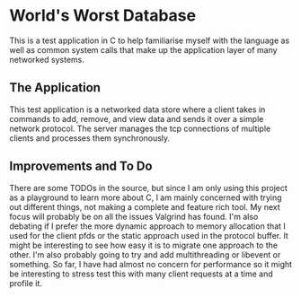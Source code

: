 # World's Worst Database
This is a test application in C to help familiarise myself with the language as well as common system calls that make up the application layer of many networked systems.

## The Application
This test application is a networked data store where a client takes in commands to add, remove, and view data and sends it over a simple network protocol.
The server manages the tcp connections of multiple clients and processes them synchronously.

## Improvements and To Do
There are some TODOs in the source, but since I am only using this project as a playground to learn more about C, I am mainly concerned with trying out different things, not making a complete and feature rich tool.
My next focus will probably be on all the issues Valgrind has found.
I'm also debating if I prefer the more dynamic approach to memory allocation that I used for the client pfds or the static approach used in the protocol buffer.
It might be interesting to see how easy it is to migrate one approach to the other.
I'm also probably going to try and add multithreading or libevent or something.
So far, I have had almost no concern for performance so it might be interesting to stress test this with many client requests at a time and profile it.
